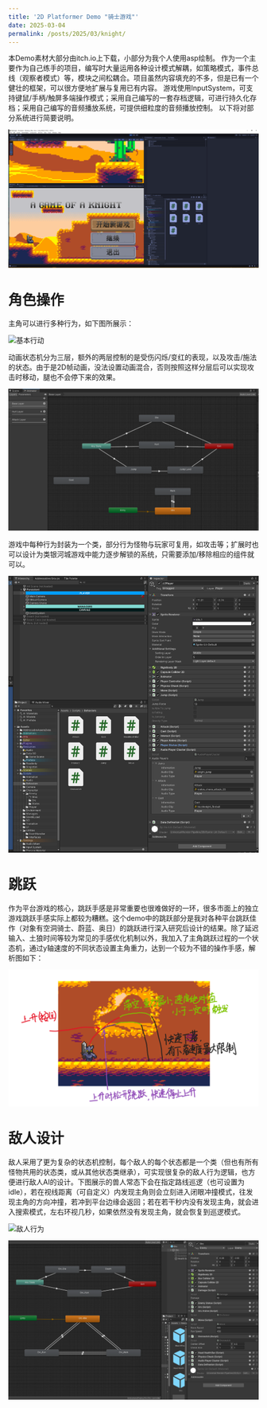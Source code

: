 ```yaml
---
title: '2D Platformer Demo "骑士游戏"'
date: 2025-03-04
permalink: /posts/2025/03/knight/
---
```


本Demo素材大部分由itch.io上下载，小部分为我个人使用asp绘制。
作为一个主要作为自己练手的项目，编写时大量运用各种设计模式解耦，如策略模式，事件总线（观察者模式）等，模块之间松耦合。项目虽然内容填充的不多，但是已有一个健壮的框架，可以很方便地扩展与复用已有内容。
游戏使用InputSystem，可支持键鼠/手柄/触屏多端操作模式；采用自己编写的一套存档逻辑，可进行持久化存档；采用自己编写的音频播放系统，可提供细粒度的音频播放控制。
以下将对部分系统进行简要说明。

![菜单页](/images/knight/菜单页.png "菜单页")

角色操作
======
主角可以进行多种行为，如下图所展示：

![基本行动](/images/knight/基本行动.gif "基本行动")

动画状态机分为三层，额外的两层控制的是受伤闪烁/变红的表现，以及攻击/施法的状态。由于是2D帧动画，没法设置动画混合，否则按照这样分层后可以实现攻击时移动，腿也不会停下来的效果。

![主角动画状态机](/images/knight/主角动画状态机.png "主角动画状态机")

游戏中每种行为封装为一个类，部分行为怪物与玩家可复用，如攻击等；扩展时也可以设计为类银河城游戏中能力逐步解锁的系统，只需要添加/移除相应的组件就可以。

![主角Inspector](/images/knight/主角Inspector.png "主角Inspector")

跳跃
======
作为平台游戏的核心，跳跃手感是非常重要也很难做好的一环，很多市面上的独立游戏跳跃手感实际上都较为糟糕。这个demo中的跳跃部分是我对各种平台跳跃佳作（对象有空洞骑士、蔚蓝、奥日）的跳跃进行深入研究后设计的结果。除了延迟输入、土狼时间等较为常见的手感优化机制以外，我加入了主角跳跃过程的一个状态机，通过y轴速度的不同状态设置主角重力，达到一个较为不错的操作手感，解析图如下：

![跳跃解析](/images/knight/跳跃解析.png "跳跃解析")


敌人设计
======
敌人采用了更为复杂的状态机控制，每个敌人的每个状态都是一个类（但也有所有怪物共用的状态类，或从其他状态类继承），可实现很复杂的敌人行为逻辑，也方便进行敌人AI的设计。下图展示的兽人常态下会在指定路线巡逻（也可设置为idle），若在视线距离（可自定义）内发现主角则会立刻进入闭眼冲撞模式，往发现主角的方向冲撞，若冲到平台边缘会返回；若在若干秒内没有发现主角，就会进入搜索模式，左右环视几秒，如果依然没有发现主角，就会恢复到巡逻模式。

![敌人行为](/images/knight/敌人行为.gif "敌人行为")

![敌人动画状态机](/images/knight/敌人动画状态机.png "敌人动画状态机")
